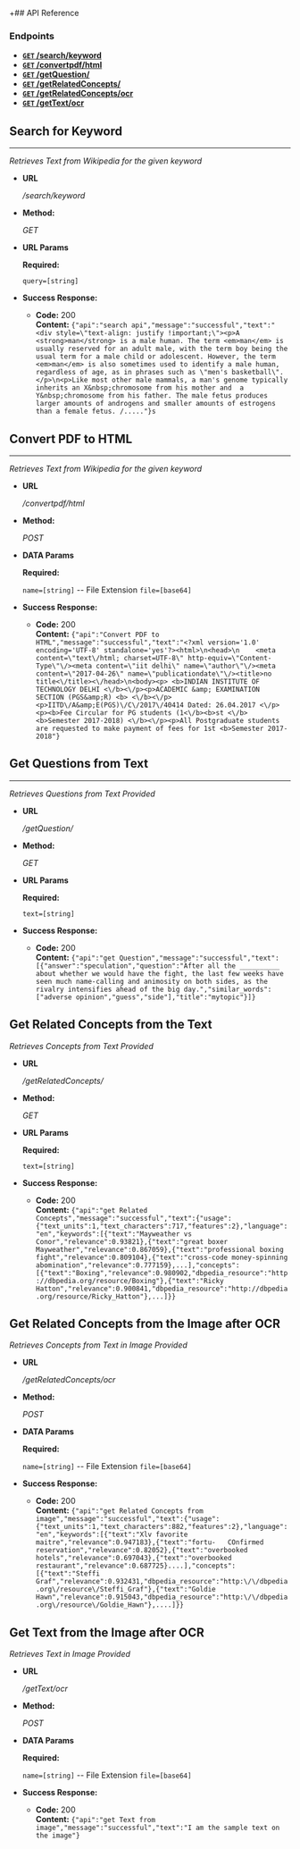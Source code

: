 +## API Reference

### Endpoints
- **[<code>GET</code> /search/keyword](#search-for-keyword)**
- **[<code>GET</code> /convertpdf/html](#convert-pdf-to-html)**
- **[<code>GET</code> /getQuestion/](#get-questions-from-text)**
- **[<code>GET</code> /getRelatedConcepts/](#get-related-concepts-from-the-text)**
- **[<code>GET</code> /getRelatedConcepts/ocr](#get-related-concepts-from-the-image-after-ocr)**
- **[<code>GET</code> /getText/ocr](#get-text-from-the-image-after-ocr)**

## Search for Keyword ##
----
  _Retrieves Text from Wikipedia for the given keyword_

* **URL**

  _/search/keyword_

* **Method:**
  
  _GET_
  
*  **URL Params**

   **Required:**
 
   `query=[string]`

* **Success Response:**

  * **Code:** 200 <br />
    **Content:** `{"api":"search api","message":"successful","text":"<div style=\"text-align: justify !important;\"><p>A  <strong>man</strong> is a male human. The term <em>man</em> is usually reserved for an adult male, with the term boy being the usual term for a male child or adolescent. However, the term <em>man</em> is also sometimes used to identify a male human, regardless of age, as in phrases such as \"men's basketball\".</p>\n<p>Like most other male mammals, a man's genome typically inherits an X&nbsp;chromosome from his mother and  a Y&nbsp;chromosome from his father. The male fetus produces larger amounts of androgens and smaller amounts of estrogens than a female fetus. /....."}s`
    
## Convert PDF to HTML 
----
  _Retrieves Text from Wikipedia for the given keyword_

* **URL**

  _/convertpdf/html_

* **Method:**
  
  _POST_
  
*  **DATA Params**

   **Required:**
 
   `name=[string]`  -- File Extension
   `file=[base64]`

* **Success Response:**

  * **Code:** 200 <br />
    **Content:** `{"api":"Convert PDF to HTML","message":"successful","text":"<?xml version='1.0' encoding='UTF-8' standalone='yes'?><html>\n<head>\n    <meta content=\"text\/html; charset=UTF-8\" http-equiv=\"Content-Type\"\/><meta content=\"iit delhi\" name=\"author\"\/><meta content=\"2017-04-26\" name=\"publicationdate\"\/><title>no title<\/title><\/head>\n<body><p> <b>INDIAN INSTITUTE OF TECHNOLOGY DELHI <\/b><\/p><p>ACADEMIC &amp; EXAMINATION SECTION (PGS&amp;R) <b> <\/b><\/p><p>IITD\/A&amp;E(PGS)\/C\/2017\/40414 Dated: 26.04.2017 <\/p><p><b>Fee Circular for PG students (1<\/b><b>st <\/b><b>Semester 2017-2018) <\/b><\/p><p>All Postgraduate students are requested to make payment of fees for 1st <b>Semester 2017-2018"}`
    
    
    
 ## Get Questions from Text
----
  _Retrieves Questions from Text Provided_

* **URL**

  _/getQuestion/_

* **Method:**
  
  _GET_
  
*  **URL Params**

   **Required:**
 
   `text=[string]`  

* **Success Response:**

  * **Code:** 200 <br />
    **Content:** `{"api":"get Question","message":"successful","text":[{"answer":"speculation","question":"After all the __________ about whether we would have the fight, the last few weeks have seen much name-calling and animosity on both sides, as the rivalry intensifies ahead of the big day.","similar_words":["adverse opinion","guess","side"],"title":"mytopic"}]}`
    
 **Get Related Concepts from the Text**
----
  _Retrieves Concepts from Text Provided_

* **URL**

  _/getRelatedConcepts/_

* **Method:**
  
  _GET_
  
*  **URL Params**

   **Required:**
 
   `text=[string]`  

* **Success Response:**

  * **Code:** 200 <br />
    **Content:** `{"api":"get Related Concepts","message":"successful","text":{"usage":{"text_units":1,"text_characters":717,"features":2},"language":"en","keywords":[{"text":"Mayweather vs Conor","relevance":0.93821},{"text":"great boxer Mayweather","relevance":0.867059},{"text":"professional boxing fight","relevance":0.809104},{"text":"cross-code money-spinning abomination","relevance":0.777159},...],"concepts":[{"text":"Boxing","relevance":0.980902,"dbpedia_resource":"http://dbpedia.org/resource/Boxing"},{"text":"Ricky Hatton","relevance":0.900841,"dbpedia_resource":"http://dbpedia.org/resource/Ricky_Hatton"},...]}}`
    
    
**Get Related Concepts from the Image after OCR**
----
  _Retrieves Concepts from Text in Image Provided_

* **URL**

  _/getRelatedConcepts/ocr_

* **Method:**
  
  _POST_
  
*  **DATA Params**

   **Required:**
 
    `name=[string]`  -- File Extension
   `file=[base64]` 

* **Success Response:**

  * **Code:** 200 <br />
    **Content:** `{"api":"get Related Concepts from image","message":"successful","text":{"usage":{"text_units":1,"text_characters":882,"features":2},"language":"en","keywords":[{"text":"Xlv favorite maitre","relevance":0.947183},{"text":"fortu-   COnfirmed reservation","relevance":0.82052},{"text":"overbooked hotels","relevance":0.697043},{"text":"overbooked restaurant","relevance":0.687725}....],"concepts":[{"text":"Steffi Graf","relevance":0.932431,"dbpedia_resource":"http:\/\/dbpedia.org\/resource\/Steffi_Graf"},{"text":"Goldie Hawn","relevance":0.915043,"dbpedia_resource":"http:\/\/dbpedia.org\/resource\/Goldie_Hawn"},....]}}`
    
    
**Get Text from the Image after OCR**
----
  _Retrieves Text in Image Provided_

* **URL**

  _/getText/ocr_

* **Method:**
  
  _POST_
  
*  **DATA Params**

   **Required:**
 
    `name=[string]`  -- File Extension
   `file=[base64]` 

* **Success Response:**

  * **Code:** 200 <br />
    **Content:** `{"api":"get Text from image","message":"successful","text":"I am the sample text on the image"}`
  
  
